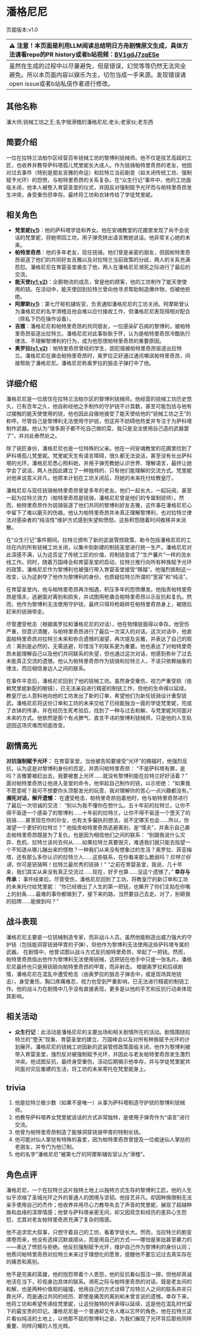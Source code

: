 # 潘格尼尼
页面版本:v1.0
 

| :warning: 注意！本页面是利用LLM阅读总结明日方舟剧情原文生成，具体方法请看repo的PR history或者b站视频：[BV1gdJ7zqESe](https://www.bilibili.com/video/BV1gdJ7zqESe/)         |
|:----------------------------|
| 虽然在生成的过程中以尽量避免，但是错误，幻觉等等仍然无法完全避免。所以本页面内容以娱乐为主，切勿当成一手来源。发现错误请open issue或者b站私信作者进行修改。|



## 其他名称
潘大师;铳械工坊之王;名字很滑稽的潘格尼尼;老头;老家伙;老东西
## 简要介绍
一位在拉特兰法柏尔区经营百年铳械工坊的黎博利铳械师。他不仅是技艺高超的工匠，也收养并教导萨科塔孤儿梵里妮长大成人。作为铳骑帕特里奇昂的老友，他因对过去事件（特别是朋友吉雅的命运）和拉特兰当前剧变（如关闭传统工坊、强制赋予光环）的怨愤，与帕特里奇昂的关系复杂。在“众生行记”事件中，他的工坊面临关闭，他本人被卷入育婴圣堂的仪式，并因反对强制赋予光环而与帕特里奇昂发生冲突，身受重伤但幸存。最终将工坊和衣钵传给了学徒梵里妮。
## 相关角色
-   **梵里妮([v1](extended_char_fan_li_ni.md))**：他的萨科塔学徒和养女。他在安魂教堂的花圃里发现了尚不会说话的梵里妮，将她带回工坊，用子弹壳拼出语言教她说话。他非常关心她的未来。
-   **帕特里奇昂**：他的多年老友，现任铳骑。他们曾是亲密的朋友，但因帕特里奇昂驱逐了他们的共同好友吉雅以及对拉特兰当前政策的分歧，两人的关系充满怨怼。潘格尼尼在育婴圣堂袭击了他，两人在潘格尼尼濒死之际进行了最后的交流。
-   **能天使([v1](char_103_angel.md),[v2](../char_v3/char_103_angel.md))**：企鹅物流的成员，曾是他的顾客，他的工坊制作了能天使使用的铳。在活动中，能天使回到拉特兰曾向他寻求帮助制造爆炸物，但被他拒绝。
-   **阿摩斯([v1](extended_char_a_mo_si.md))**：第七厅枢机辅佐官，负责通知潘格尼尼的工坊关闭。阿摩斯曾认为潘格尼尼的名字滑稽且他会难以应付接收工作，但潘格尼尼表现得相对配合（除私下仍在操作设备）。
-   **吉雅**：潘格尼尼和帕特里奇昂的共同朋友，一位感染矿石病的黎博利，被帕特里奇昂驱逐出拉特兰。潘格尼尼对此事耿耿于怀，认为是帕特里奇昂冷酷执行律法、不理解黎博利的行为，成为他怨恨帕特里奇昂的重要原因。
-   **奥罗拉([v1](extended_char_ao_luo_la.md),[v2](../char_v3/extended_char_ao_luo_la.md))**：帕特里奇昂曾经的学生，因犯错被帕特里奇昂驱逐出拉特兰。潘格尼尼在袭击帕特里奇昂时，奥罗拉正好通过通讯嘲讽帕特里奇昂，间接帮助了潘格尼尼。潘格尼尼称奥罗拉的狙击子弹打中了他。
## 详细介绍
潘格尼尼是一位居住在拉特兰法柏尔区的黎博利铳械师。他经营的铳械工坊历史悠久，已有百年之久，他自称经他之手制作的守护铳不计其数，甚至可能包括与他有过接触的能天使使用的铳，他也因此自傲地接受了能天使给他的“铳械工坊之王”的称呼。尽管自己是黎博利无法使用守护铳，但这并不妨碍他热爱并专注于为萨科塔制作武器。他认为“很多厨子都不吃自己做的菜，我只是没法使用自己造的武器罢了”，并对此泰然处之。

除了铳匠身份，潘格尼尼也是一位特殊的父亲。他在一间安魂教堂的花圃里捡到了萨科塔孤儿梵里妮。梵里妮天生有语言障碍，很久都无法说话，甚至没有长出萨科塔的光环。潘格尼尼悉心照料她，并用子弹壳教她认识世界、理解语言，最终让她学会了说话，两人也因此建立了一种独特的、只有他们能理解的交流方式。梵里妮对他来说意义非凡，他原本计划在工坊关闭后，将她的未来托付给教皇厅。

潘格尼尼与现任铳骑帕特里奇昂曾是多年的老友。他们一起长大，一起玩闹，甚至一起为拉特兰效力（帕特里奇昂是铳骑，潘格尼尼曾是他们的专属制铳师）。然而，帕特里奇昂作为铳骑驱逐了他们共同的黎博利好友吉雅，这件事在潘格尼尼心中留下了难以磨灭的伤痕。他认为帕特里奇昂并未真正理解黎博利，也对拉特兰律法对感染者的“纯洁性”维护方式感到失望和愤怒。这些积怨随着时间推移并未消散。

在“众生行记”事件期间，拉特兰颁布了新的武装管控政策，勒令包括潘格尼尼的工坊在内的所有铳械工坊关闭，以集中到新建的制铳圣堂进行统一生产。潘格尼尼对此深感不满，认为这否定了传统工匠的价值，将制铳变成了“生产薯片”一样的流水线工作。同时，随着万国峰会和育婴圣堂的启动，拉特兰推行向所有种族赋予光环的政策，潘格尼尼作为黎博利也被强行带入育婴圣堂接受“赐福”。他强烈抵制这一改变，认为这剥夺了他作为黎博利的身份，也质疑拉特兰所谓的“宽容”和“纯洁”。

在育婴圣堂内，他与帕特里奇昂再次相遇，积压多年的怨愤爆发。他指责帕特里奇昂是懦夫，逃避面对离别和损失，并试图用枪袭击帕特里奇昂以示反抗和复仇。然而，他作为黎博利无法使用守护铳，最终只得将枪砸碎在帕特里奇昂身上，被随后赶来的铳骑带走。

尽管遭受枪击（根据奥罗拉和潘格尼尼的对话），他在物理层面得以幸存。他受伤严重，但意识清醒，与帕特里奇昂进行了最后一次深入的对话。这次对话中，他直面帕特里奇昂对拉特兰未来和弥合遗憾的渴望，再次提及吉雅，并表达了自己的观点：离别是必然的，无需逃避，珍惜当下的联系更为重要。他也表达了对帕特里奇昂未能理解自己以及他们共同联系的失望，但也通过这次对话，他感到弥补了过去未能真正交流的遗憾。他认为帕特里奇昂作为铳骑和拉特兰人，不该只依赖抽象的律法，而应相信身边人之间的联系。

在事件平息后，潘格尼尼回到了他的铳械工坊。虽然身受重伤，视力严重受损（依赖梵里妮新配的眼镜），已无法亲自进行精密的制铳工作，但他的生命得以延续。教皇厅出人意料地向他的工坊发出了新的订单，希望他们为新任铳骑设计重型铳武。潘格尼尼将这份订单和工坊的未来交给了已经能独当一面的学徒梵里妮，完成了衣钵的传承，并在经历生死考验后，找到了一种与过去和解、与梵里妮共同面对未来的方式。他依然是那个有点脾气、直言不讳的黎博利铳械师，只是他的人生轨迹因这场灾难而彻底改变。
## 剧情高光
**对抗强制赋予光环：**
在育婴圣堂，当他被告知要接受“光环”的赐福时，他强烈反抗，认为这是对黎博利身份的否定，并质问帕特里奇昂：
“不是萨科塔有罪，是吗？吉雅要被赶出去，我要被套上光环......就没有黎博利能在拉特兰好好活着？”
面对帕特里奇昂让他进入圣堂的命令，他举起自己制作的铳，以示拒绝：
“如果我不愿意呢？我可不想要你头顶那发光的玩意，我对理解你的苦心一点兴趣都没有。”
**濒死对话，解开遗憾：**
在遭受枪击，帕特里奇昂抱着他时，他与帕特里奇昂进行了最后一次坦诚的交流：
“别以为我不懂你在想什么。五十年前的拉特兰，让你不得不驱逐一个感染了的黎博利......十年前的拉特兰，让你不得不驱逐一个堕天了的铳骑......甚至现在你的孙女，也有太多偏执的想法，说不定哪天也会......所以，你渴望一个更好的拉特兰？”
他指责帕特里奇昂逃避离别，是“懦夫”，并表示自己袭击帕特里奇昂既是为了复仇，也是因为相信他们之间的联系：
“别跟我说什么灾异、危机、拉特兰该何去何从......如果拉特兰真要毁灭，难道我们就只能去指望一个不知道从哪儿蹦出来的怪物？一种我们从来没有想象过的生活？奥罗拉、菲亚梅塔，还有那么多你认识的拉特兰人......这些联系，在你看来那么脆弱吗？*拉特兰俗语*，你可是铳骑啊！拉特兰最优秀的铳骑！”
“之前在育婴圣堂，我说，几十年来，我们其实从来没有真正交流过......现在，好歹也算......没这个遗憾了。”
**幸存与传承：**
事件结束后，尽管受伤，潘格尼尼回到了工坊，将教皇厅的新订单和工坊的未来托付给梵里妮：
“你已经做出了人生的第一把铳，也撕开了你们主贴在你嘴上的封条......最难的事你都做到了，接下来的路，当然要自己去走。对了，别砸我的招牌......能做到吗？”
## 战斗表现
潘格尼尼主要是一位铳械制造专家，而非战斗人员。虽然他能制造出威力强大的守护铳（包括能洞穿铳骑甲胄的子弹），但他作为黎博利无法使用这些萨科塔专属的武器。
在剧情中，他曾试图以战斗方式反抗帕特里奇昂，举起了一把铳。然而，帕特里奇昂指出他作为黎博利无法使用铳械，这把铳在他手中只是一张名片。潘格尼尼最终也只是用铳砸向帕特里奇昂的甲胄，而非射击。
根据奥罗拉和后续剧情，潘格尼尼在混乱中遭受枪击（由奥罗拉的狙击子弹击中，或是现场其他铳击），身受重伤，胸口疼痛难忍，视力也受到严重影响，已无法进行精密的制铳工作。他的战斗力在剧情中几乎没有直接表现，更多是以他的手艺和反抗行动来体现其影响。
## 相关活动
-   **众生行记**：此活动是潘格尼尼的主要出场和相关剧情所在的活动。剧情围绕拉特兰的“堕天”现象、育婴圣堂的建立、万国峰会以及对所有种族赋予光环的计划展开。潘格尼尼的铳械工坊因新的武装管控政策面临关闭，他作为黎博利被带入育婴圣堂，强烈反对被强制赋予光环，并因此与老友帕特里奇昂发生激烈冲突。他试图反抗，最终身受重伤。活动后期揭示他幸存，并与学徒梵里妮共同面对灾后重建的生活，将工坊的未来寄托在梵里妮身上。
## trivia
1.  他是拉特兰极少数（如果不是唯一）从事为萨科塔制造守护铳的黎博利铳械师。
2.  他教导萨科塔养女梵里妮说话的方式非常独特，是使用子弹壳作为“语言”进行交流。
3.  他曾为帕特里奇昂制造了能够洞穿铳骑甲胄的特制长铳。
4.  他可能对仙人掌挞有特殊的喜爱，因为帕特里奇昂曾提及一位痴迷仙人掌挞的老朋友，并专门为他订制。
5.  他的名字“潘格尼尼”被第七厅的阿摩斯辅佐官认为“滑稽”。
## 角色点评
潘格尼尼，一个在拉特兰这片独特土地上以独特方式生存的黎博利工匠。他的人生似乎浓缩了圣城光环之外的普通人的困境与坚韧。他技艺非凡，却因种族限制无法亲手使用自己的杰作；他收养并用尽心力教导失去了声音的梵里妮，展现了超越种族和血缘的深厚情感；他曾与萨科塔亲密无间，却又因观念和经历的差异心生怨怼，尤其对老友帕特里奇昂充满了复杂的情感。

他不追求宏大叙事，只想守着自己的工坊，看着学徒长大。然而，当拉特兰的剧变席卷而来，他没有选择沉默或顺从，而是用自己的方式——哪怕是笨拙甚至暴力的——表达了愤怒与拒绝。他反抗强制赋予光环，维护自己作为黎博利的身份认同；他质问帕特里奇昂对拉特兰未来过于理想化的愿景，提醒他不要忘记过去真实存在的痛苦和离别。

他不是完美的英雄，他的抱怨带着个人恩怨，他的反抗看似孤注一掷，但他却真诚地活在当下，珍视身边具体的联系。濒死之际与帕特里奇昂的对话，既是老友间的和解，也是两种价值观的碰撞，他用自己的方式诠释了拉特兰人之间的联系并非只靠光环，而是通过共同的经历、即使是痛苦的离别和未曾言说的遗憾。幸存下来，他将工坊和希望传递给梵里妮，让这份独特的传承得以延续，这是他在混乱时代留下的最宝贵的印记。潘格尼尼是一个普通却又令人难以忘怀的角色，他在拉特兰这片看似纯洁的土地上，以他那不屈的黎博利之姿，为我们展现了光环背后那些同样重要、同样闪耀的人性光辉。